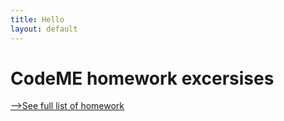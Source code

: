 ```yaml
---
title: Hello
layout: default
---
```

# CodeME homework excersises
<a href="https://wiktort.github.io/CodeMe/index.html">-->See full list of homework</a>

